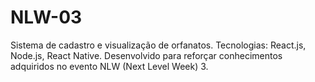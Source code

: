 # NLW-03
Sistema de cadastro e visualização de orfanatos. Tecnologias: React.js, Node.js, React Native. Desenvolvido para reforçar conhecimentos adquiridos no evento NLW (Next Level Week) 3.
